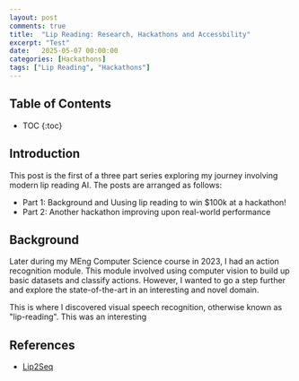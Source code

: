 ```yaml
---
layout: post
comments: true
title:  "Lip Reading: Research, Hackathons and Accessbility"
excerpt: "Test"
date:   2025-05-07 00:00:00
categories: [Hackathons]
tags: ["Lip Reading", "Hackathons"]
---
```


## Table of Contents

* TOC
{:toc}

## Introduction

This post is the first of a three part series exploring my journey involving
modern lip reading AI. The posts are arranged as follows:
- Part 1: Background and Uusing lip reading to win $100k at a hackathon!
- Part 2: Another hackathon improving upon real-world performance

## Background

Later during my MEng Computer Science course in 2023, I had an action recognition module.
This module involved using computer vision to build up basic datasets and classify actions.
However, I wanted to go a step further and explore the state-of-the-art in an interesting
and novel domain.

This is where I discovered visual speech recognition, otherwise known as "lip-reading".
This was an interesting

## References

- [Lip2Seq](https://github.com/MiscellaneousStuff/comp-vis-avhubert/blob/main/paper.pdf)